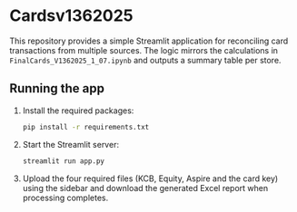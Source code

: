 # Cardsv1362025

This repository provides a simple Streamlit application for reconciling card
transactions from multiple sources. The logic mirrors the calculations in
`FinalCards_V1362025_1_07.ipynb` and outputs a summary table per store.

## Running the app

1. Install the required packages:

   ```bash
   pip install -r requirements.txt
   ```

2. Start the Streamlit server:

   ```bash
   streamlit run app.py
   ```

3. Upload the four required files (KCB, Equity, Aspire and the card key) using
   the sidebar and download the generated Excel report when processing
   completes.
